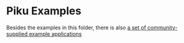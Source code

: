 # Piku Examples

Besides the examples in this folder, there is also [a set of community-supplied example applications](https://piku.github.io/community/examples.html)
